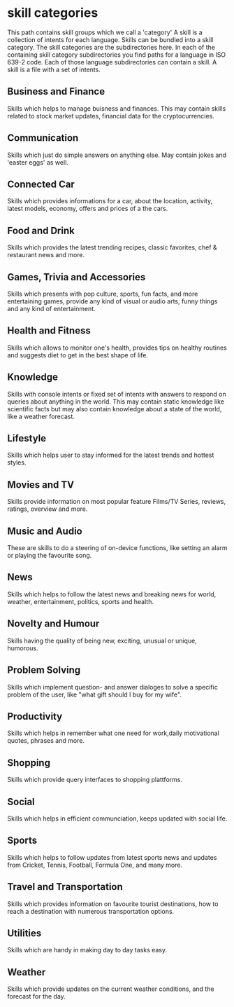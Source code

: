 # skill categories
This path contains skill groups which we call a 'category'
A skill is a collection of intents for each language. Skills can be bundled into a skill category.
The skill categories are the subdirectories here.
In each of the containing skill category subdirectories you find paths for a language in ISO 639-2 code.
Each of those language subdirectories can contain a skill. A skill is a file with a set of intents.


## Business and Finance
Skills which helps to manage buisness and finances. This may contain skills related to stock market updates, financial data for the cryptocurrencies.

## Communication
Skills which just do simple answers on anything else. May contain jokes and 'easter eggs' as well.

## Connected Car
Skills which provides informations for a car, about the location, activity, latest models, economy, offers and prices of a the cars.

## Food and Drink
Skills which provides the latest trending recipes, classic favorites, chef & restaurant news and more.

## Games, Trivia and Accessories
Skills which presents with pop culture, sports, fun facts, and more entertaining games, provide any kind of visual or audio arts, funny things and any kind of entertainment.


## Health and Fitness
Skills which allows to monitor one's health, provides tips on healthy routines and suggests diet to get in the best shape of life.  

## Knowledge
Skills with console intents or fixed set of intents with answers to respond on queries about anything in the world.
This may contain static knowledge like scientific facts but may also contain knowledge about a state of the world, like a weather forecast.

## Lifestyle
Skills which helps user to stay informed for the latest trends and hottest styles.

## Movies and TV
Skills provide information on most popular feature Films/TV Series, reviews, ratings, overview and more.

## Music and Audio
These are skills to do a steering of on-device functions, like setting an alarm or playing the favourite song. 

## News
Skills which helps to follow the latest news and breaking news for world, weather, entertainment, politics, sports and health.

## Novelty and Humour
Skills having the quality of being new, exciting, unusual or unique, humorous.

## Problem Solving
Skills which implement question- and answer dialoges to solve a specific problem of the user, like "what gift should I buy for my wife".

## Productivity
Skills which helps in remember what one need for work,daily motivational quotes, phrases and more.

## Shopping
Skills which provide query interfaces to shopping plattforms.

## Social
Skills which helps in efficient communciation, keeps updated with social life.

## Sports
Skills which helps to follow updates from latest sports news and updates from Cricket, Tennis, Football, Formula One, and many more.

## Travel and Transportation
Skills which provides information on favourite tourist destinations, how to reach a destination with numerous transportation options.

## Utilities
Skills which are handy in making day to day tasks easy.

## Weather
Skills which provide  updates on the current weather conditions, and the forecast for the day.
